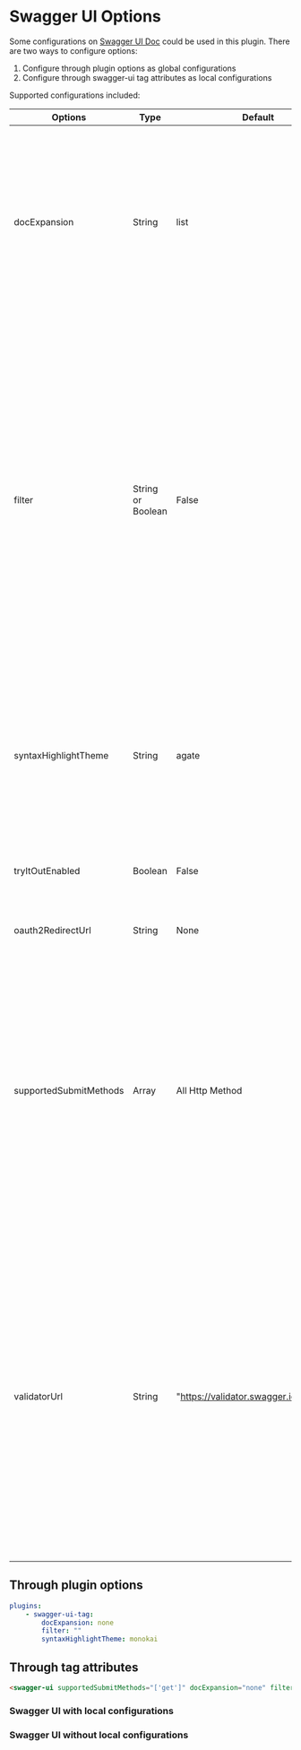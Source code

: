 # Swagger UI Options

Some configurations on [Swagger UI Doc](https://swagger.io/docs/open-source-tools/swagger-ui/usage/configuration/) could be used in this plugin. There are two ways to configure options:

1. Configure through plugin options as global configurations
2. Configure through swagger-ui tag attributes as local configurations

Supported configurations included:

| Options                | Type              | Default                                  | Description                                                                                                                                                                                                                                                                                                                                             |
|------------------------|-------------------|------------------------------------------|---------------------------------------------------------------------------------------------------------------------------------------------------------------------------------------------------------------------------------------------------------------------------------------------------------------------------------------------------------|
| docExpansion           | String            | list                                     | Controls the default expansion setting for the operations and tags. It can be "list" (expands only the tags), "full" (expands the tags and operations) or "none" (expands nothing).                                                                                                                                                                     |
| filter                 | String or Boolean | False                                    | If set, enables filtering. The top bar will show an edit box that you can use to filter the tagged operations that are shown. Can be Boolean to enable or disable, or a string, in which case filtering will be enabled using that string as the filter expression. Filtering is case sensitive matching the filter expression anywhere inside the tag. |
| syntaxHighlightTheme   | String            | agate                                    | [Highlight.js](https://highlightjs.org/static/demo/) syntax coloring theme to use. It can be "agate", "arta", "monokai", "nord", "obsidian" or "tomorrow-night"                                                                                                                                                                                         |
| tryItOutEnabled        | Boolean           | False                                    | Controls whether the "Try it out" section should be enabled by default.                                                                                                                                                                                                                                                                                 |
| oauth2RedirectUrl      | String            | None                                     | OAuth redirect URL.                                                                                                                                                                                                                                                                                                                                     |
| supportedSubmitMethods | Array             | All Http Method                          | Array=["get", "put", "post", "delete", "options", "head", "patch", "trace"]. List of HTTP methods that have the "Try it out" feature enabled. An empty array disables "Try it out" for all operations. This does not filter the operations from the display.                                                                                            |
| validatorUrl           | String            | "https://validator.swagger.io/validator" | By default, Swagger UI attempts to validate specs against swagger.io's online validator in multiple OAS Swagger UI. You can use this parameter to set a different validator URL, for example for locally deployed validators ([Validator Badge](https://github.com/swagger-api/validator-badge)). Setting it "none" to disable validation.              |

## Through plugin options

```yaml
plugins:
    - swagger-ui-tag:
        docExpansion: none
        filter: ""
        syntaxHighlightTheme: monokai
```

## Through tag attributes

```html
<swagger-ui supportedSubmitMethods="['get']" docExpansion="none" filter="" syntaxHighlightTheme="monokai" src="./demo/openapi-spec/sample.yaml"/>
```

### Swagger UI with local configurations

<swagger-ui supportedSubmitMethods="aaaaa" docExpansion="none" filter="" syntaxHighlightTheme="monokai" src="./demo/openapi-spec/sample.yaml"/>

### Swagger UI without local configurations

<swagger-ui src="./demo/openapi-spec/sample.yaml"/>
